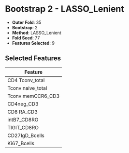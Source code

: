 # Bootstrap 2 - LASSO_Lenient

- **Outer Fold**: 35
- **Bootstrap**: 2
- **Method**: LASSO_Lenient
- **Fold Seed**: 77
- **Features Selected**: 9

## Selected Features

| Feature |
|---------|
| CD4 Tconv_total |
| Tconv naive_total |
| Tconv memCCR6_CD3 |
| CD4neg_CD3 |
| CD8 RA_CD3 |
| intB7_CD8RO |
| TIGIT_CD8RO |
| CD27IgD_Bcells |
| Ki67_Bcells |
